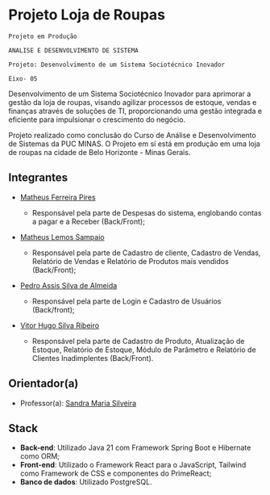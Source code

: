 # Projeto Loja de Roupas
`Projeto em Produção`

`ANALISE E DESENVOLVIMENTO DE SISTEMA`

`Projeto: Desenvolvimento de um Sistema Sociotécnico Inovador`

`Eixo- 05`

Desenvolvimento de um Sistema Sociotécnico Inovador para aprimorar a gestão da loja de roupas, visando agilizar processos de estoque, vendas e finanças através de soluções de TI, proporcionando uma gestão integrada e eficiente para impulsionar o crescimento do negócio.

Projeto realizado como conclusão do Curso de Análise e Desenvolvimento de Sistemas da PUC MINAS. O Projeto em sí está em produção em uma loja de roupas na cidade de Belo Horizonte - Minas Gerais.

## Integrantes

* <a href="https://www.linkedin.com/in/matheus-ferreira-3b26a823b/">Matheus Ferreira Pires</a>
  - Responsável pela parte de Despesas do sistema, englobando contas a pagar e a Receber (Back/Front);
  
* <a href="https://www.linkedin.com/in/sampaiotech/">Matheus Lemos Sampaio</a>
  - Responsável pela parte de Cadastro de cliente, Cadastro de Vendas, Relatório de Vendas e Relatório de Produtos mais vendidos (Back/Front);
  
* <a href="https://www.linkedin.com/in/pedro-almeida-5427b3187/">Pedro Assis Silva de Almeida</a>
  - Responsável pela parte de Login e Cadastro de Usuários (Back/front);
  
* <a href="https://www.linkedin.com/in/vitorhugosilvaribeiro/">Vitor Hugo Silva Ribeiro</a>
  - Responsável pela parte de Cadastro de Produto, Atualização de Estoque, Relatório de Estoque, Módulo de Parâmetro e Relatório de Clientes Inadimplentes (Back/Front).

## Orientador(a)

* Professor(a): <a href="https://www.linkedin.com/in/sandra-silveira-msc-itil-v3-foundation-320618/">Sandra Maria Silveira </a>

## Stack

* **Back-end**: Utilizado Java 21 com Framework Spring Boot e Hibernate como ORM;
* **Front-end**: Utilizado o Framework React para o JavaScript, Tailwind como Framework de CSS e componentes do PrimeReact;
* **Banco de dados**: Utilizado PostgreSQL.
